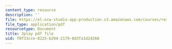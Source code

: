 ```yaml
---
content_type: resource
description: ''
file: https://ol-ocw-studio-app-production.s3.amazonaws.com/courses/res-3-004-visualizing-materials-science-fall-2017/f0f33cce8225b29421798d3fa1d24268_cFZaKWiBD6I.pdf
file_type: application/pdf
resourcetype: Document
title: 3play pdf file
uid: f0f33cce-8225-b294-2179-8d3fa1d24268
---
```


